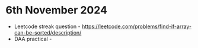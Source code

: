 # 6th November 2024

- Leetcode streak question - https://leetcode.com/problems/find-if-array-can-be-sorted/description/
- DAA practical - 
